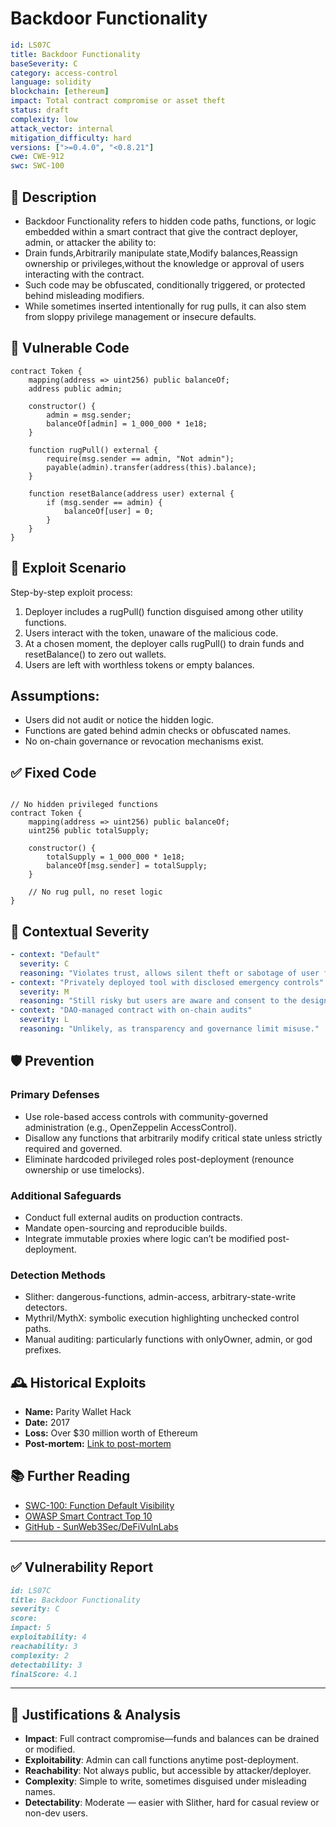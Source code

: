 # Backdoor Functionality

```YAML
id: LS07C
title: Backdoor Functionality 
baseSeverity: C
category: access-control
language: solidity
blockchain: [ethereum]
impact: Total contract compromise or asset theft
status: draft
complexity: low
attack_vector: internal
mitigation_difficulty: hard
versions: [">=0.4.0", "<0.8.21"]
cwe: CWE-912
swc: SWC-100
```

## 📝 Description

- Backdoor Functionality refers to hidden code paths, functions, or logic embedded within a smart contract that give the contract deployer, admin, or attacker the ability to:
- Drain funds,Arbitrarily manipulate state,Modify balances,Reassign ownership or privileges,without the knowledge or approval of users interacting with the contract.
- Such code may be obfuscated, conditionally triggered, or protected behind misleading modifiers.
- While sometimes inserted intentionally for rug pulls, it can also stem from sloppy privilege management or insecure defaults.

## 🚨 Vulnerable Code

```solidity
contract Token {
    mapping(address => uint256) public balanceOf;
    address public admin;

    constructor() {
        admin = msg.sender;
        balanceOf[admin] = 1_000_000 * 1e18;
    }

    function rugPull() external {
        require(msg.sender == admin, "Not admin");
        payable(admin).transfer(address(this).balance);
    }

    function resetBalance(address user) external {
        if (msg.sender == admin) {
            balanceOf[user] = 0;
        }
    }
}
```

## 🧪 Exploit Scenario

Step-by-step exploit process:

1. Deployer includes a rugPull() function disguised among other utility functions.
2. Users interact with the token, unaware of the malicious code.
3. At a chosen moment, the deployer calls rugPull() to drain funds and resetBalance() to zero out wallets.
4. Users are left with worthless tokens or empty balances.

## Assumptions:

- Users did not audit or notice the hidden logic.
- Functions are gated behind admin checks or obfuscated names.
- No on-chain governance or revocation mechanisms exist.

## ✅ Fixed Code

```solidity

// No hidden privileged functions
contract Token {
    mapping(address => uint256) public balanceOf;
    uint256 public totalSupply;

    constructor() {
        totalSupply = 1_000_000 * 1e18;
        balanceOf[msg.sender] = totalSupply;
    }

    // No rug pull, no reset logic
}
```
## 🧭 Contextual Severity

```yaml
- context: "Default"
  severity: C
  reasoning: "Violates trust, allows silent theft or sabotage of user funds."
- context: "Privately deployed tool with disclosed emergency controls"
  severity: M
  reasoning: "Still risky but users are aware and consent to the design."
- context: "DAO-managed contract with on-chain audits"
  severity: L
  reasoning: "Unlikely, as transparency and governance limit misuse."
```

## 🛡️ Prevention

### Primary Defenses

- Use role-based access controls with community-governed administration (e.g., OpenZeppelin AccessControl).
- Disallow any functions that arbitrarily modify critical state unless strictly required and governed.
- Eliminate hardcoded privileged roles post-deployment (renounce ownership or use timelocks).

### Additional Safeguards

- Conduct full external audits on production contracts.
- Mandate open-sourcing and reproducible builds.
- Integrate immutable proxies where logic can’t be modified post-deployment.

### Detection Methods

- Slither: dangerous-functions, admin-access, arbitrary-state-write detectors.
- Mythril/MythX: symbolic execution highlighting unchecked control paths.
- Manual auditing: particularly functions with onlyOwner, admin, or god prefixes.

## 🕰️ Historical Exploits

- **Name:** Parity Wallet Hack 
- **Date:** 2017 
- **Loss:** Over $30 million worth of Ethereum 
- **Post-mortem:** [Link to post-mortem](https://codeofcode.org/lessons/case-studies-of-real-world-smart-contract-vulnerabilities-and-exploits/)

## 📚 Further Reading

- [SWC-100: Function Default Visibility](https://swcregistry.io/docs/SWC-100/) 
- [OWASP Smart Contract Top 10](https://owasp.org/www-project-smart-contract-top-10/) 
- [GitHub - SunWeb3Sec/DeFiVulnLabs](https://github.com/SunWeb3Sec/DeFiVulnLabs)
  
---

## ✅ Vulnerability Report

```markdown
id: LS07C
title: Backdoor Functionality
severity: C
score:
impact: 5         
exploitability: 4 
reachability: 3   
complexity: 2     
detectability: 3  
finalScore: 4.1
```

---

## 📄 Justifications & Analysis

- **Impact**: Full contract compromise—funds and balances can be drained or modified.
- **Exploitability**: Admin can call functions anytime post-deployment.
- **Reachability**: Not always public, but accessible by attacker/deployer.
- **Complexity**: Simple to write, sometimes disguised under misleading names.
- **Detectability**: Moderate — easier with Slither, hard for casual review or non-dev users.

